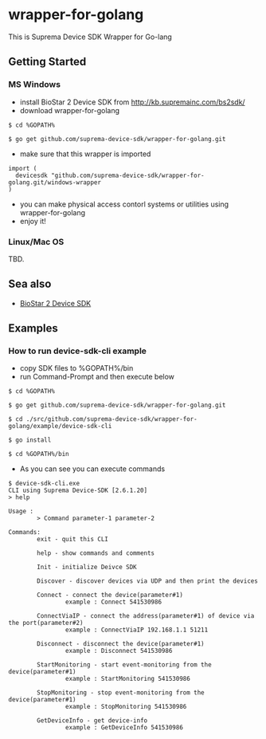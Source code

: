 # wrapper-for-golang

This is Suprema Device SDK Wrapper for Go-lang

## Getting Started

### MS Windows 
* install BioStar 2 Device SDK from http://kb.supremainc.com/bs2sdk/
* download wrapper-for-golang  
```
$ cd %GOPATH%

$ go get github.com/suprema-device-sdk/wrapper-for-golang.git

```
* make sure that this wrapper is imported 
```
import (
  devicesdk "github.com/suprema-device-sdk/wrapper-for-golang.git/windows-wrapper
)
```
* you can make physical access contorl systems or utilities using wrapper-for-golang
* enjoy it!

### Linux/Mac OS

TBD. 

## Sea also

* [BioStar 2 Device SDK](http://kb.supremainc.com/bs2sdk/)


## Examples 

### How to run device-sdk-cli example 

* copy SDK files to %GOPATH%/bin
* run Command-Prompt and then execute below

```
$ cd %GOPATH%

$ go get github.com/suprema-device-sdk/wrapper-for-golang.git

$ cd ./src/github.com/suprema-device-sdk/wrapper-for-golang/example/device-sdk-cli

$ go install

$ cd %GOPATH%/bin
```

* As you can see you can execute commands 
  
```
$ device-sdk-cli.exe
CLI using Suprema Device-SDK [2.6.1.20]
> help

Usage :
        > Command parameter-1 parameter-2

Commands:
        exit - quit this CLI

        help - show commands and comments

        Init - initialize Deivce SDK

        Discover - discover devices via UDP and then print the devices

        Connect - connect the device(parameter#1)
                example : Connect 541530986

        ConnectViaIP - connect the address(parameter#1) of device via the port(parameter#2)
                example : ConnectViaIP 192.168.1.1 51211

        Disconnect - disconnect the device(parameter#1)
                example : Disconnect 541530986

        StartMonitoring - start event-monitoring from the device(parameter#1)
                example : StartMonitoring 541530986

        StopMonitoring - stop event-monitoring from the device(parameter#1)
                example : StopMonitoring 541530986

        GetDeviceInfo - get device-info
                example : GetDeviceInfo 541530986
```

